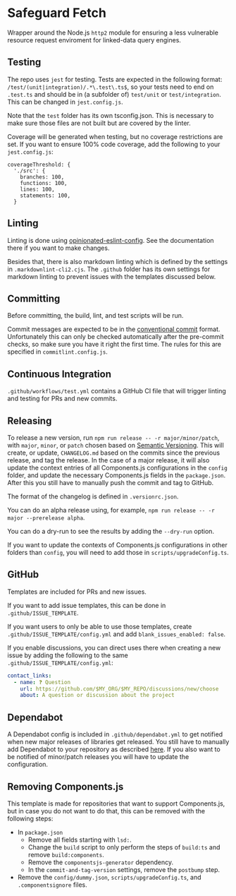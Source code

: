 # Safeguard Fetch

Wrapper around the Node.js ``http2`` module for ensuring a less vulnerable resource request enviroment for
linked-data query engines.

## Testing

The repo uses `jest` for testing.
Tests are expected in the following format: `/test/(unit|integration)/.*\.test\.ts$`,
so your tests need to end on `.test.ts` and should be in (a subfolder of) `test/unit` or `test/integration`.
This can be changed in `jest.config.js`.

Note that the `test` folder has its own tsconfig.json.
This is necessary to make sure those files are not built but are covered by the linter.

Coverage will be generated when testing,
but no coverage restrictions are set.
If you want to ensure 100% code coverage,
add the following to your `jest.config.js`:

```text
coverageThreshold: {
  './src': {
    branches: 100,
    functions: 100,
    lines: 100,
    statements: 100,
  }
```

## Linting

Linting is done using [opinionated-eslint-config](https://github.com/joachimvh/opinionated-eslint-config).
See the documentation there if you want to make changes.

Besides that, there is also markdown linting which is defined by the settings in `.markdownlint-cli2.cjs`.
The `.github` folder has its own settings for markdown linting to prevent issues with the templates discussed below.

## Committing

Before committing, the build, lint, and test scripts will be run.

Commit messages are expected to be in the [conventional commit](https://www.conventionalcommits.org/en/v1.0.0/) format.
Unfortunately this can only be checked automatically after the pre-commit checks,
so make sure you have it right the first time.
The rules for this are specified in `commitlint.config.js`.

## Continuous Integration

`.github/workflows/test.yml` contains a GitHub CI file that will trigger linting and testing for PRs and new commits.

## Releasing

To release a new version, run `npm run release -- -r major/minor/patch`,
with `major`, `minor`, or `patch` chosen based on [Semantic Versioning](https://semver.org/).
This will create, or update, `CHANGELOG.md` based on the commits since the previous release,
and tag the release.
In the case of a major release,
it will also update the context entries of all Components.js configurations in the `config` folder,
and update the necessary Components.js fields in the `package.json`.
After this you still have to manually push the commit and tag to GitHub.

The format of the changelog is defined in `.versionrc.json`.

You can do an alpha release using, for example, `npm run release -- -r major --prerelease alpha`.

You can do a dry-run to see the results by adding the `--dry-run` option.

If you want to update the contexts of Components.js configurations in other folders than `config`,
you will need to add those in `scripts/upgradeConfig.ts`.

## GitHub

Templates are included for PRs and new issues.

If you want to add issue templates, this can be done in `.github/ISSUE_TEMPLATE`.

If you want users to only be able to use those templates,
create `.github/ISSUE_TEMPLATE/config.yml` and add `blank_issues_enabled: false`.

If you enable discussions, you can direct uses there when creating a new issue
by adding the following to the same `.github/ISSUE_TEMPLATE/config.yml`:

```yaml
contact_links:
  - name: ❓ Question
    url: https://github.com/$MY_ORG/$MY_REPO/discussions/new/choose
    about: A question or discussion about the project
```

## Dependabot

A Dependabot config is included in `.github/dependabot.yml`
to get notified when new major releases of libraries get released.
You still have to manually add Dependabot to your repository
as described [here](https://docs.github.com/en/code-security/getting-started/dependabot-quickstart-guide).
If you also want to be notified of minor/patch releases you will have to update the configuration.

## Removing Components.js

This template is made for repositories that want to support Components.js,
but in case you do not want to do that, this can be removed with the following steps:

* In `package.json`
    * Remove all fields starting with `lsd:`.
    * Change the `build` script to only perform the steps of `build:ts` and remove `build:components`.
    * Remove the `componentsjs-generator` dependency.
    * In the `commit-and-tag-version` settings, remove the `postbump` step.
* Remove the `config/dummy.json`, `scripts/upgradeConfig.ts`, and `.componentsignore` files.
